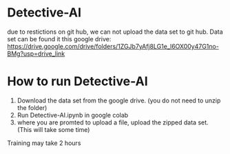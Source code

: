 # Detective-AI

due to restictions on git hub, we can not upload the data set to git hub. 
Data set can be found it this google drive: https://drive.google.com/drive/folders/1ZGJb7yAfj8LG1e_l6OX00y47G1no-BMg?usp=drive_link 

# How to run Detective-AI

1. Download the data set from the google drive. (you do not need to unzip the folder)
2. Run Detective-AI.ipynb in google colab
3. where you are promted to upload a file, upload the zipped data set. (This will take some time)

Training may take 2 hours
